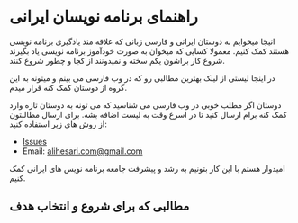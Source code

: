 # راهنمای برنامه نویسان ایرانی
انیجا میخوایم به دوستان ایرانی و فارسی زبانی که علاقه مند یادگیری برنامه نویسی هستند کمک کنیم. معمولا کسایی که میخوان به صورت خودآموز برنامه نویسی یاد بگیرند شروع کار براشون یکم سخته و نمیدونند از کجا و چطور شروع کنند.

در اینجا لیستی از لینک بهترین مطالبی رو که در وب فارسی می بینم و میتونه به این گروه از دوستان کمک کنه قرار میدم.

دوستان اگر مطلب خوبی در وب فارسی می شناسید که می تونه به دوستان تازه وارد کمک کنه برام ارسال کنید تا در اسرع وقت به لیست اضافه بشه.
برای ارسال مطالبتون از روش های زیر استفاده کنید:

- [Issues](https://github.com/alihesari/Iranian-programmers-guide/issues)
- Email: alihesari.com@gmail.com

امیدوار هستم با این کار بتونیم به رشد و پیشرفت جامعه برنامه نویس های ایرانی کمک کنیم.

## مطالبی که برای شروع و انتخاب هدف 
